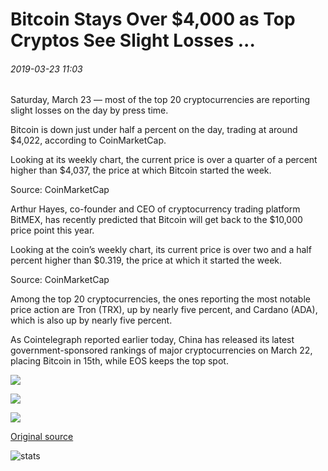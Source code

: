 # Bitcoin Stays Over $4,000 as Top Cryptos See Slight Losses ...

###### 2019-03-23 11:03

Saturday, March 23 — most of the top 20 cryptocurrencies are reporting slight losses on the day by press time.

Bitcoin is down just under half a percent on the day, trading at around $4,022, according to CoinMarketCap.

Looking at its weekly chart, the current price is over a quarter of a percent higher than $4,037, the price at which Bitcoin started the week.

Source: CoinMarketCap

Arthur Hayes, co-founder and CEO of cryptocurrency trading platform BitMEX, has recently predicted that Bitcoin will get back to the $10,000 price point this year.

Looking at the coin’s weekly chart, its current price is over two and a half percent higher than $0.319, the price at which it started the week.

Source: CoinMarketCap

Among the top 20 cryptocurrencies, the ones reporting the most notable price action are Tron (TRX), up by nearly five percent, and Cardano (ADA), which is also up by nearly five percent.

As Cointelegraph reported earlier today, China has released its latest government-sponsored rankings of major cryptocurrencies on March 22, placing Bitcoin in 15th, while EOS keeps the top spot.

![](https://s3.cointelegraph.com/storage/uploads/view/6a92a76e01e0178663745f0cc7c4929c.png)

![](https://s3.cointelegraph.com/storage/uploads/view/85a281bed25ae8ceda078eca05eba3d8.png)

![](https://s3.cointelegraph.com/storage/uploads/view/925e83883b8ff392e54848e489991325.png)

[Original source](https://cointelegraph.com/news/bitcoin-stays-over-4-000-as-top-cryptos-see-slight-losses)

![stats](https://c.statcounter.com/11760860/0/a89fa40b/1/ "stats")